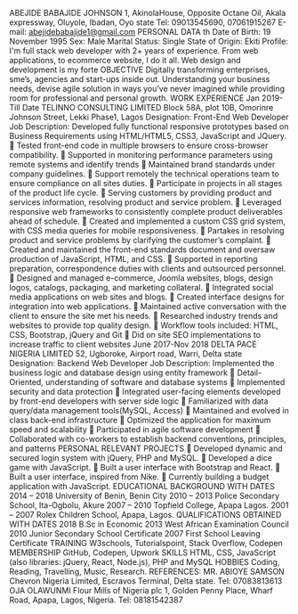 ABEJIDE BABAJIDE JOHNSON 
1, AkinolaHouse, Opposite Octane Oil, Akala expressway, Oluyole, 
Ibadan, Oyo state 
Tel: 09013545690, 07061915267 
E-mail: abejidebabajide1@gmail.com 
PERSONAL DATA 
th
Date of Birth: 19 
November 1995 
Sex: Male 
Marital Status: Single 
State of Origin: Ekiti 
Profile:
I'm full stack web developer with 2+ years of experience. From web applications, to ecommerce website, I 
do it all. Web design and development is my forte 
OBJECTIVE
Digitally transforming enterprises, sme’s, agencies and start-ups inside out. Understanding your business 
needs, devise agile solution in ways you’ve never imagined while providing room for professional and 
personal growth. 
WORK EXPERIENCE 
Jan 2019-Till Date TELINNO CONSULTING LIMITED 
Block 58A, plot 10B, Omorinre Johnson Street, Lekki Phase1, Lagos 
Designation:
Front-End Web Developer 
Job Description: 
Developed fully functional responsive prototypes based on Business Requirements using 
HTML/HTML5, CSS3, JavaScript and JQuery. 

Tested front-end code in multiple browsers to ensure cross-browser compatibility. 

Supported in monitoring performance parameters using remote systems and identify trends 

Maintained brand standards under company guidelines. 

Support remotely the technical operations team to ensure compliance on all sites duties. 

Participate in projects in all stages of the product life cycle. 

Serving customers by providing product and services information, resolving product and service 
problem.

Leveraged responsive web frameworks to consistently complete product deliverables ahead of 
schedule.

Created and implemented a custom CSS grid system, with CSS media queries for mobile 
responsiveness.

Partakes in resolving product and service problems by clarifying the customer’s complaint. 

Created and maintained the front-end standards document and oversaw production of JavaScript, 
HTML, and CSS. 

Supported in reporting preparation, correspondence duties with clients and outsourced personnel. 

Designed and managed e-commerce, Joomla websites, blogs, design logos, catalogs, packaging, 
and marketing collateral. 

Integrated social media applications on web sites and blogs. 

Created interface designs for integration into web applications. 

Maintained active conversation with the client to ensure the site met his needs. 

Researched industry trends and websites to provide top quality design. 

Workflow tools included: HTML, CSS, Bootstrap, jQuery and Git 

Did on site SEO implementations to increase traffic to client websites 
June 2017-Nov 2018 DELTA PACE NIGERIA LIMITED 
52, Ugboroke, Airport road, Warri, Delta state 
Designation:
Backend Web Developer 
Job Description: 
Implemented the business logic and database design using entity framework 

Detail-Oriented, understanding of software and database systems 

Implemented security and data protection 

Integrated user-facing elements developed by front-end developers with server side logic 

Familiarized with data query/data management tools(MySQL, Access) 

Maintained and evolved in class back-end infrastructure 

Optimized the application for maximum speed and scalability 

Participated in agile software development 

Collaborated with co-workers to establish backend conventions, principles, and patterns 
PERSONAL RELEVANT PROJECTS 

Developed dynamic and secured login system with jQuery, PHP and MySQL. 

Developed a dice game with JavaScript. 

Built a user interface with Bootstrap and React. 

Built a user interface, inspired from Nike. 

Currently building a budget application with JavaScript. 
EDUCATIONAL BACKGROUND WITH DATES 
2014 – 2018 University of Benin, Benin City 
2010 – 2013 Police Secondary School, Ita-Ogbolu, Akure 
2007 – 2010 Topfield College, Apapa Lagos. 
2001 – 2007 Rolex Children School, Apapa, Lagos. 
QUALIFICATIONS OBTAINED WITH DATES 
2018 B.Sc in Economic 
2013 West African Examination Council 
2010 Junior Secondary School Certificate 
2007 First School Leaving Certificate 
TRAINING
W3schools, Tutorialspoint, Stack Overflow, Codepen 
MEMBERSHIP
GitHub, Codepen, Upwork 
SKILLS
HTML, CSS, JavaScript (also libraries: jQuery, React, Node.js), PHP and MySQL 
HOBBIES
Coding, Reading, Travelling, Music, Research. 
REFERENCES:
MR. ABIOYE SAMSON 
Chevron Nigeria Limited, 
Escravos Terminal, 
Delta state. 
Tel: 07083813613 
OJA OLAWUNMI 
Flour Mills of Nigeria plc 
1, Golden Penny Place, 
Wharf Road, Apapa, 
Lagos, Nigeria. 
Tel: 08181542387 
